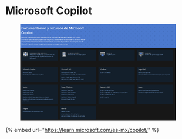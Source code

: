 # Microsoft Copilot

<figure><img src="../.gitbook/assets/Microsoft_Copilot_20240424.png" alt=""><figcaption></figcaption></figure>

{% embed url="https://learn.microsoft.com/es-mx/copilot/" %}



